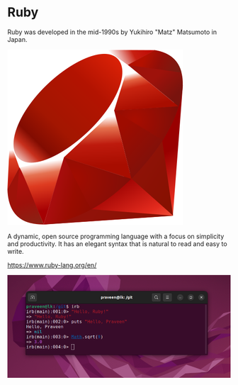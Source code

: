 # Ruby

Ruby was developed in the mid-1990s by Yukihiro "Matz" Matsumoto in Japan.

![](ruby.svg)

A dynamic, open source programming language with a focus on simplicity and productivity. It has an elegant syntax that is natural to read and easy to write.

https://www.ruby-lang.org/en/

![](hello.png)